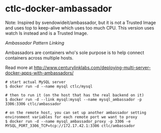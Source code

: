 ctlc-docker-ambassador
======================

Note: Inspired by svendowideit/ambassador, but it is not a Trusted Image and uses top to keep-alive which uses too much CPU. This version uses watch ls instead and is a Trusted Image.

*Ambassador Pattern Linking*

Ambassadors are containers who's sole purpose is to help connect containers across multiple hosts.

Read more at http://www.centurylinklabs.com/deploying-multi-server-docker-apps-with-ambassadors/

	# start actual MySQL server
	$ docker run -d --name mysql ctlc/mysql

	# then to run it (on the host that has the real backend on it)
	$ docker run -d --link mysql:mysql --name mysql_ambassador -p 3306:3306 ctlc/ambassador

	# on the remote host, you can set up another ambassador setting environment variables for each remote port we want to proxy
	$ docker run -d --name mysql_ambassador_proxy -p 3306 -e MYSQL_PORT_3306_TCP=tcp://172.17.42.1:3306 ctlc/ambassador
